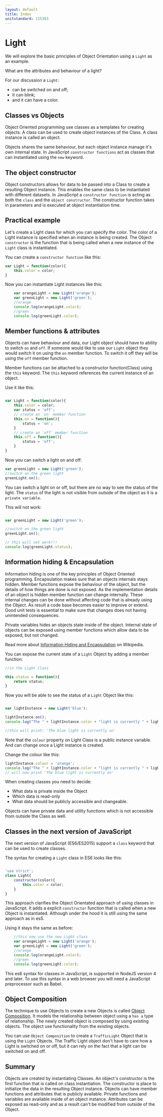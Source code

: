 ```yaml
---
layout: default
title: Index
unitstandard: 115363
---
```


# Light

We will explore the basic principles of Object Orientation using a `Light` as an example.

What are the attributes and behaviour of a light?

For our discussion a `Light`:

* can be switched on and off;
* it can blink;
* and it can have a color.

## Classes vs Objects

Object Oriented programming use classes as a templates for creating objects. A class can be used to create object instances of the Class. A class instance is called an object.

Objects shares the same behaviour, but each object instance manage it's own internal state. In JavaScript `constructor functions` act as classes that can instantiated using the `new` keyword.

## The object constructor

Object constructors allows for data to be passed into a Class to create a resulting Object instance. This enables the same class to be instantiated with different datasets. In JavaScript a `constructor function` is acting as both the `class` and the `object constructor`. The constructor function takes in parameters and is executed at object instantiation time.

## Practical example

Let's create a Light class for which you can specify the color. The color of a Light instance is specified when an instance is being created. The Object `constructor` is the function that is being called when a new instance of the `Light` class is instantiated.

You can create a `constructor function` like this:

```javascript
var Light = function(color){
    this.color = color;
}
```
Now you can instantiate Light instances like this:

```javascript
    var orangeLight = new Light('orange');
    var greenLight = new Light('green');
    //orange
    console.log(orangeLight.color);
    //green
    console.log(greenLight.color);
```

## Member functions & attributes

Objects can have behaviour and data, our Light object should have to ability to switch  `on` and `off`. If someone would like to use our `Light` object they would switch it on using the `on` member function. To switch it off they will be using the `off` member function.

Member functions can be attached to a constructor function(Class) using the `this` keyword. The `this` keyword references the current instance of an object.

Use it like this:

```javascript

var Light = function(color){
    this.color = color;
    var status = 'off';
    // create an `on` member function
    this.on = function(){
        status = 'on';
    }
    // create an `off` member function
    this.off = function(){
        status = 'off';
    }
}
```

Now you can switch a light on and off:

```javascript
var greenLight = new Light('green');
//switch on the green light
greenLight.on();
```

You can switch a light on or off, but there are no way to see the status of the light. The `status` of the light is not visible from outside of the object as it is a `private variable`.

This will not work:

```javascript

var greenLight = new Light('green');

//switch on the green light
greenLight.on();

// this will not work!!!
console.log(greenLight.status);
```

## Information hiding & Encapsulation

Information hiding is one of the key principles of Object Oriented programming. Encapsulation makes sure that an objects internals stays hidden. Member functions expose the behaviour of the object, but the details of how things are done is not exposed. As the implementation details of an object is hidden member function can change internally. These internal changes can be done  without affecting code that is already using the Object. As result a code base becomes easier to improve or extend. Good unit tests is essential to make sure that changes does not having unintended consequences.

Private variables hides an objects state inside of the object. Internal state of objects can be exposed using member functions which allow data to be exposed, but not changed.

Read more about [Information Hiding and Encapsulation](https://en.wikipedia.org/wiki/Information_hiding) on Wikipedia.

You can expose the current state of a `Light` Object by adding a member function:

```javascript
//in the Light Class

this.status = function(){
    return status;
}
```

Now you will be able to see the status of a `Light` Object like this:

```javascript

var lightInstance = new Light('blue');

lightInstance.on();
console.log("The " + lightInstance.color + "light is currently " + lightInstance.status());

//this will print: 'The blue light is currently on'
```

Note that the `colour` property on Light Class is a public instance variable. And can change once a Light instance is created.

Change the colour like this:

```javascript
lightInstance.colour = 'orange';
console.log("The " + lightInstance.color + "light is currently " + lightInstance.status());
// will now print 'The blue light is currently on'
```

When creating classes you need to decide:
  * What data is private inside the Object
  * Which data is read-only
  * What data should be publicly accessible and changeable.

Objects can have private data and utility functions which is not accessible from outside the Class as well.

## Classes in the next version of JavaScript

The next version of JavaScript (ES6/ES2015) support a `class` keyword that can be used to create classes.

The syntax for creating a `Light` class in ES6 looks like this:

```javascript

'use strict';
class Light{
    constructor(color){
        this.color = color;
    }
}
```

This approach clarifies the Object Orientated approach of using classes in JavaScript. It adds a explicit `constructor` function that is called when a new Object is instantiated. Although under the hood it is still using the same approach as in es5.

Using it stays the same as before:

```javascript
    //this now use the new Light class
    var orangeLight = new Light('orange');
    var greenLight = new Light('green');
    //orange
    console.log(orangeLight.color);
    //green
    console.log(greenLight.color);
```

This es6 syntax for classes in JavaScript, is supported in NodeJS version 4 and later. To use this syntax in a web browser you will need a JavaScript preprocessor such as Babel.

## Object Composition

The technique to use Objects to create a new Objects is called [Object Composition](https://en.wikipedia.org/wiki/Object_composition). It models the relationship between object using a `has a` type of relationship. The newly created object is composed by using existing objects. The object use functionality from the existing objects.

You can use `Object Composition` to create a `TrafficLight` Object that is using the `Light` Objects. The Traffic Light object don't have to care how a Light is switched on or off, but it can rely on the fact that a light can be switched on and off.

## Summary

Objects are created by instantiating Classes. An object's constructor is the first function that is called on class instantiation. The constructor is place to initialize the data in the resulting Object instance. Objects can have member functions and attributes that is publicly available. Private functions and variables are available inside of an object instance. Attributes can be exposed as read-only and as a result can't be modified from outside of the Object.
